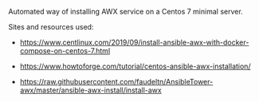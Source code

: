 Automated way of installing AWX service on a Centos 7 minimal server.

Sites and resources used:
* https://www.centlinux.com/2019/09/install-ansible-awx-with-docker-compose-on-centos-7.html


* https://www.howtoforge.com/tutorial/centos-ansible-awx-installation/
* https://raw.githubusercontent.com/faudeltn/AnsibleTower-awx/master/ansible-awx-install/install-awx
